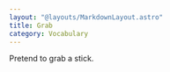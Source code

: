 ```yaml
---
layout: "@layouts/MarkdownLayout.astro"
title: Grab
category: Vocabulary
---
```


Pretend to grab a stick.
